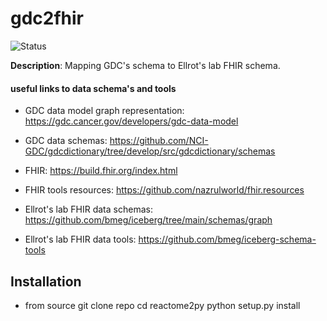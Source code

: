 # gdc2fhir
![Status](https://img.shields.io/badge/Status-In%20Progress-yellow)

**Description**: Mapping GDC's schema to Ellrot's lab FHIR schema.

#### useful links to data schema's and tools 
- GDC data model graph representation: https://gdc.cancer.gov/developers/gdc-data-model 
- GDC data schemas: https://github.com/NCI-GDC/gdcdictionary/tree/develop/src/gdcdictionary/schemas 

- FHIR: https://build.fhir.org/index.html
- FHIR tools resources: https://github.com/nazrulworld/fhir.resources 
- Ellrot's lab FHIR data schemas: https://github.com/bmeg/iceberg/tree/main/schemas/graph
- Ellrot's lab FHIR data tools: https://github.com/bmeg/iceberg-schema-tools

## Installation

- from source 
git clone repo
cd reactome2py
python setup.py install 

